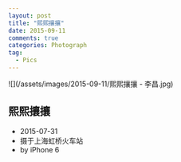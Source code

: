 ```yaml
---
layout: post
title: "熙熙攘攘"
date: 2015-09-11
comments: true
categories: Photograph
tag: 
  - Pics
---
```


![](/assets/images/2015-09-11/熙熙攘攘 - 李昌.jpg)

## 熙熙攘攘

- 2015-07-31
- 摄于上海虹桥火车站
- by iPhone 6